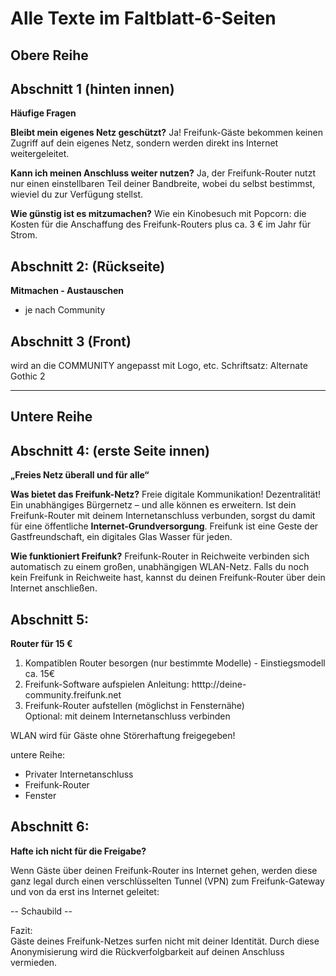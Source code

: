# Alle Texte im Faltblatt-6-Seiten

Obere Reihe
----

**Abschnitt 1 (hinten innen)** 
---
**Häufige Fragen**

**Bleibt mein eigenes Netz geschützt?**
Ja! Freifunk-Gäste bekommen keinen Zugriff auf dein eigenes Netz, sondern werden direkt ins Internet weitergeleitet.

**Kann ich meinen Anschluss weiter nutzen?**
Ja, der Freifunk-Router nutzt nur einen einstell­baren Teil deiner Bandbreite, wobei du selbst bestimmst, wieviel du zur Verfügung stellst.

**Wie günstig ist es mitzumachen?**
Wie ein Kinobesuch mit Popcorn: die Kosten für die Anschaf­fung des Freifunk-Routers plus ca. 3 € im Jahr für Strom.

**Abschnitt 2: (Rückseite)**
---
**Mitmachen - Austauschen**

* je nach Community

**Abschnitt 3 (Front)**
---
wird an die COMMUNITY angepasst mit Logo, etc. Schriftsatz: Alternate Gothic 2

---

Untere Reihe
---

**Abschnitt 4: (erste Seite innen)**
---
**„Freies Netz überall und für alle“**

**Was bietet das Freifunk-Netz?**
Freie digitale Kommu­nikation! Dezentralität! Ein unabhängiges Bürgernetz – und alle können es erwei­tern. Ist dein Freifunk-Router mit deinem  Inter­net­anschluss ver­bunden, sorgst du damit für eine öffentliche **Internet-Grundversorgung**.
Freifunk ist eine Geste der Gast­freund­schaft, ein digitales Glas Wasser für jeden.

**Wie funktioniert Freifunk?**
Freifunk-Router in Reichweite verbinden sich automatisch zu einem großen, unabhängigen WLAN-Netz. Falls du noch kein Freifunk in Reich­weite hast, kannst du deinen Freifunk-Router über dein Internet an­schließen.


**Abschnitt 5:**
---
**Router für 15 €**

1. Kompatiblen Router besorgen (nur bestimmte Modelle) - Einstiegsmodell ca. 15€  
2. Freifunk-Software aufspielen Anleitung: htttp://deine-community.freifunk.net
3. Freifunk-Router aufstellen (möglichst in Fensternähe)  
   Optional: mit deinem Internetanschluss verbinden

WLAN wird für Gäste ohne Störerhaftung freigegeben!

untere Reihe:

  * Privater Internetanschluss 
  * Freifunk-Router
  * Fenster

**Abschnitt 6:**
---
**Hafte ich nicht für die Freigabe?**

Wenn Gäste über deinen Freifunk-Router ins Internet gehen, werden diese ganz legal durch einen verschlüsselten Tunnel (VPN) zum Freifunk-Gateway und von da erst ins Internet geleitet:
    
-- Schaubild --

Fazit:  
Gäste deines Freifunk-Netzes surfen nicht mit deiner Identität. Durch diese Anonymisierung wird die Rückverfolgbarkeit auf deinen Anschluss vermieden.
